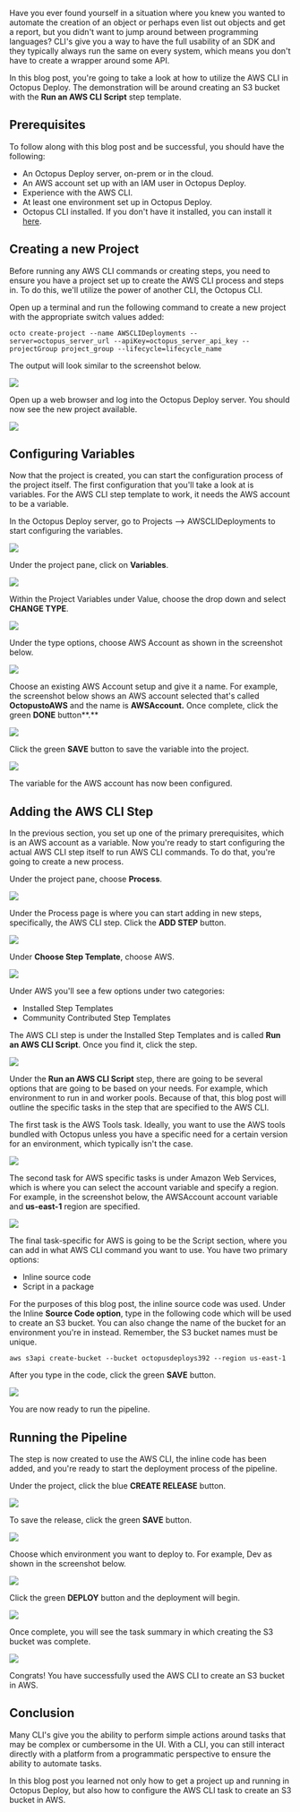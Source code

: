 Have you ever found yourself in a situation where you knew you wanted to automate the creation of an object or perhaps even list out objects and get a report, but you didn't want to jump around between programming languages? CLI's give you a way to have the full usability of an SDK and they typically always run the same on every system, which means you don't have to create a wrapper around some API.

In this blog post, you're going to take a look at how to utilize the AWS CLI in Octopus Deploy. The demonstration will be around creating an S3 bucket with the **Run an AWS CLI Script** step template.

## Prerequisites

To follow along with this blog post and be successful, you should have the following:

- An Octopus Deploy server, on-prem or in the cloud.
- An AWS account set up with an IAM user in Octopus Deploy.
- Experience with the AWS CLI.
- At least one environment set up in Octopus Deploy.
- Octopus CLI installed. If you don't have it installed, you can install it [here](https://octopus.com/downloads/octopuscli).

## Creating a new Project

Before running any AWS CLI commands or creating steps, you need to ensure you have a project set up to create the AWS CLI process and steps in. To do this, we'll utilize the power of another CLI, the Octopus CLI.

Open up a terminal and run the following command to create a new project with the appropriate switch values added:

```
octo create-project --name AWSCLIDeployments --server=octopus_server_url --apiKey=octopus_server_api_key --projectGroup project_group --lifecycle=lifecycle_name
```

The output will look similar to the screenshot below.

![](images/1.png)

Open up a web browser and log into the Octopus Deploy server. You should now see the new project available.

![](images/2.png)

## Configuring Variables

Now that the project is created, you can start the configuration process of the project itself. The first configuration that you'll take a look at is variables. For the AWS CLI step template to work, it needs the AWS account to be a variable.

In the Octopus Deploy server, go to Projects —> AWSCLIDeployments to start configuring the variables.

![](images/3.png)

Under the project pane, click on **Variables**.

![](images/4.png)

Within the Project Variables under Value, choose the drop down and select **CHANGE TYPE**.

![](images/5.png)

Under the type options, choose AWS Account as shown in the screenshot below.

![](images/6.png)

Choose an existing AWS Account setup and give it a name. For example, the screenshot below shows an AWS account selected that's called **OctopustoAWS** and the name is **AWSAccount.** Once complete, click the green **DONE** button**.**

![](images/7.png)

Click the green **SAVE** button to save the variable into the project.

![](images/8.png)

The variable for the AWS account has now been configured.

## Adding the AWS CLI Step

In the previous section, you set up one of the primary prerequisites, which is an AWS account as a variable. Now you're ready to start configuring the actual AWS CLI step itself to run AWS CLI commands. To do that, you're going to create a new process.

Under the project pane, choose **Process**.

![](images/9.png)

Under the Process page is where you can start adding in new steps, specifically, the AWS CLI step. Click the **ADD STEP** button.

![](images/10.png)

Under **Choose Step Template**, choose AWS.

![](images/11.png)

Under AWS you'll see a few options under two categories:

- Installed Step Templates
- Community Contributed Step Templates

The AWS CLI step is under the Installed Step Templates and is called **Run an AWS CLI Script**. Once you find it, click the step.

![](images/12.png)

Under the **Run an AWS CLI Script** step, there are going to be several options that are going to be based on your needs. For example, which environment to run in and worker pools. Because of that, this blog post will outline the specific tasks in the step that are specified to the AWS CLI.

The first task is the AWS Tools task. Ideally, you want to use the AWS tools bundled with Octopus unless you have a specific need for a certain version for an environment, which typically isn't the case.

![](images/13.png)

The second task for AWS specific tasks is under Amazon Web Services, which is where you can select the account variable and specify a region. For example, in the screenshot below, the AWSAccount account variable and **us-east-1** region are specified.

![](images/14.png)

The final task-specific for AWS is going to be the Script section, where you can add in what AWS CLI command you want to use. You have two primary options:

- Inline source code
- Script in a package

For the purposes of this blog post, the inline source code was used. Under the Inline **Source Code option**, type in the following code which will be used to create an S3 bucket. You can also change the name of the bucket for an environment you're in instead. Remember, the S3 bucket names must be unique.

```
aws s3api create-bucket --bucket octopusdeploys392 --region us-east-1
```

After you type in the code, click the green **SAVE** button.

![](images/15.png)

You are now ready to run the pipeline.

## Running the Pipeline

The step is now created to use the AWS CLI, the inline code has been added, and you're ready to start the deployment process of the pipeline. 

Under the project, click the blue **CREATE RELEASE** button.

![](images/16.png)

To save the release, click the green **SAVE** button.

![](images/17.png)

Choose which environment you want to deploy to. For example, Dev as shown in the screenshot below.

![](images/21.png)

Click the green **DEPLOY** button and the deployment will begin.

![](images/18.png)

Once complete, you will see the task summary in which creating the S3 bucket was complete.

![](images/19.png)

Congrats! You have successfully used the AWS CLI to create an S3 bucket in AWS.

## Conclusion

Many CLI's give you the ability to perform simple actions around tasks that may be complex or cumbersome in the UI. With a CLI, you can still interact directly with a platform from a programmatic perspective to ensure the ability to automate tasks.

In this blog post you learned not only how to get a project up and running in Octopus Deploy, but also how to configure the AWS CLI task to create an S3 bucket in AWS.